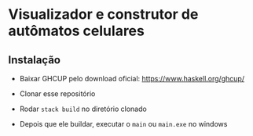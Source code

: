 # Visualizador e construtor de autômatos celulares


## Instalação

- Baixar GHCUP pelo download oficial: https://www.haskell.org/ghcup/

- Clonar esse repositório

- Rodar `stack build` no diretório clonado

- Depois que ele buildar, executar o `main` ou `main.exe` no windows